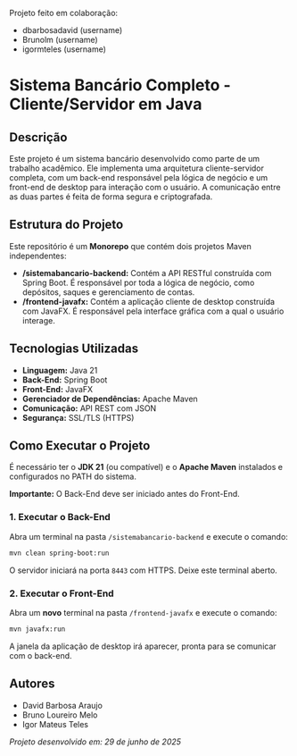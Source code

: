 Projeto feito em colaboração:
* dbarbosadavid (username)
* Brunolm (username)
* igormteles (username)

# Sistema Bancário Completo - Cliente/Servidor em Java

##  Descrição

Este projeto é um sistema bancário desenvolvido como parte de um trabalho acadêmico. Ele implementa uma arquitetura cliente-servidor completa, com um back-end responsável pela lógica de negócio e um front-end de desktop para interação com o usuário. A comunicação entre as duas partes é feita de forma segura e criptografada.

## Estrutura do Projeto

Este repositório é um **Monorepo** que contém dois projetos Maven independentes:

* **/sistemabancario-backend:** Contém a API RESTful construída com Spring Boot. É responsável por toda a lógica de negócio, como depósitos, saques e gerenciamento de contas.
* **/frontend-javafx:** Contém a aplicação cliente de desktop construída com JavaFX. É responsável pela interface gráfica com a qual o usuário interage.

## Tecnologias Utilizadas

* **Linguagem:** Java 21
* **Back-End:** Spring Boot
* **Front-End:** JavaFX
* **Gerenciador de Dependências:** Apache Maven
* **Comunicação:** API REST com JSON
* **Segurança:** SSL/TLS (HTTPS)

## Como Executar o Projeto

É necessário ter o **JDK 21** (ou compatível) e o **Apache Maven** instalados e configurados no PATH do sistema.

**Importante:** O Back-End deve ser iniciado antes do Front-End.

### 1. Executar o Back-End

Abra um terminal na pasta `/sistemabancario-backend` e execute o comando:

```bash
mvn clean spring-boot:run
```
O servidor iniciará na porta `8443` com HTTPS. Deixe este terminal aberto.

### 2. Executar o Front-End

Abra um **novo** terminal na pasta `/frontend-javafx` e execute o comando:

```bash
mvn javafx:run
```
A janela da aplicação de desktop irá aparecer, pronta para se comunicar com o back-end.

## Autores

* David Barbosa Araujo
* Bruno Loureiro Melo
* Igor Mateus Teles

*Projeto desenvolvido em: 29 de junho de 2025*
